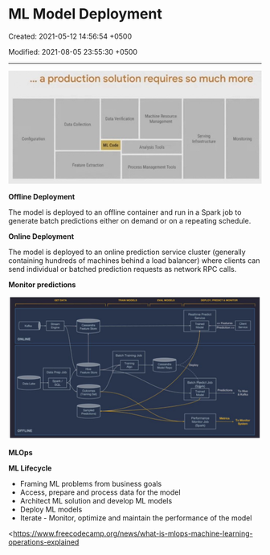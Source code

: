 # ML Model Deployment

Created: 2021-05-12 14:56:54 +0500

Modified: 2021-08-05 23:55:30 +0500

---

![. a production solution requires so much more M •chin e Resouce Oat. Venfratm Data Analysis rcds Future prrxess Tools ](media/ML-Model-Deployment-image1.jpg)



**Offline Deployment**

The model is deployed to an offline container and run in a Spark job to generate batch predictions either on demand or on a repeating schedule.



**Online Deployment**

The model is deployed to an online prediction service cluster (generally containing hundreds of machines behind a load balancer) where clients can send individual or batched prediction requests as network RPC calls.



**Monitor predictions**

![GET DATA Engtne ONLINE Data Prep Job Spark / Data Lake OFFLINE TRAIN MODELS EVAL MODELS DEPLOY. PREDICT a MONITOR Cassaruira Feature Store Feature Store Set) Predictions) Batch Training Job Training Model Repo Realtime Predict Service Trained Batch Ptedict Job Trained Performance Monitor Job (Spark) Features Prediction Predictions Metrics Client Service To Hive & Kafka To System ](media/ML-Model-Deployment-image2.jpg)



**MLOps**

**ML Lifecycle**
-   Framing ML problems from business goals
-   Access, prepare and process data for the model
-   Architect ML solution and develop ML models
-   Deploy ML models
-   Iterate - Monitor, optimize and maintain the performance of the model



<https://www.freecodecamp.org/news/what-is-mlops-machine-learning-operations-explained




